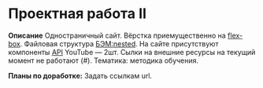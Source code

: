 # Проектная работа II #

**Описание**
Одностраничный сайт. Вёрстка приемущественно на [flex-box](https://doka.guide/css/flexbox-guide/). Файловая структура [БЭМ:nested](https://ru.bem.info/methodology/filestructure/).
На сайте присутствуют компоненты [API](https://doka.guide/js/api/) YouTube — 2шт.
Сылки на внешние ресурсы на текущий момент не работают (#).
Тематика: методика обучения.

**Планы по доработке:**
Задать ссылкам url.